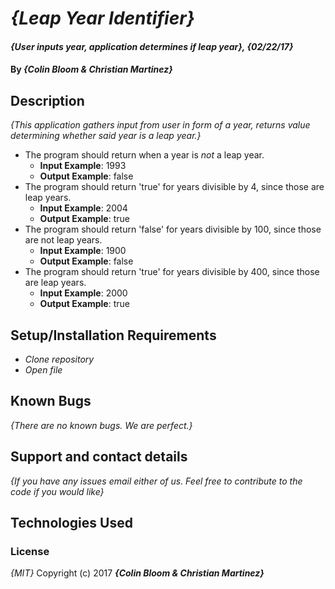 # _{Leap Year Identifier}_

#### _{User inputs year, application determines if leap year}, {02/22/17}_

#### By _**{Colin Bloom & Christian Martinez}**_

## Description

_{This application gathers input from user in form of a year, returns value determining whether said year is a leap year.}_

- The program should return when a year is _not_ a leap year.
  * __Input Example__: 1993
  * __Output Example__: false
- The program should return 'true' for years divisible by 4, since those are leap years.
  * __Input Example__: 2004
  * __Output Example__: true
- The program should return 'false' for years divisible by 100, since those are not leap years.
  * __Input Example__: 1900
  * __Output Example__: false
- The program should return 'true' for years divisible by 400, since those are leap years.
  * __Input Example__: 2000
  * __Output Example__: true
## Setup/Installation Requirements

* _Clone repository_
* _Open file_

## Known Bugs

_{There are no known bugs. We are perfect.}_

## Support and contact details

_{If you have any issues email either of us. Feel free to contribute to the code if you would like}_

## Technologies Used

### License

*{MIT}*
Copyright (c) 2017 **_{Colin Bloom & Christian Martinez}_**
